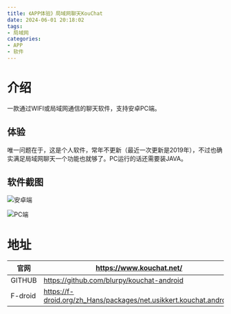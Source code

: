 ```yaml
---
title: 《APP体验》局域网聊天KouChat
date: 2024-06-01 20:18:02
tags:
- 局域网
categories:
- APP
- 软件
---
```


# 介绍
一款通过WIFI或局域网通信的聊天软件，支持安卓PC端。

<!-- more -->

## 体验

唯一问题在于，这是个人软件，常年不更新（最近一次更新是2019年），不过也确实满足局域网聊天一个功能也就够了。PC运行的话还需要装JAVA。

## 软件截图

![安卓端](https://www.kouchat.net/images/screenshots/android/kouchat_android_v1.1.0_screenshot_tablet_10_main_chat.png)

![PC端](https://www.kouchat.net/images/screenshots/desktop/kouchat_v1.3.0_main_chat_opensuse_nimbus.png)


# 地址
| 官网      | https://www.kouchat.net/ |
| ----------- | ----------- |
| GITHUB      | https://github.com/blurpy/kouchat-android |
| F-droid | https://f-droid.org/zh_Hans/packages/net.usikkert.kouchat.android/ |
